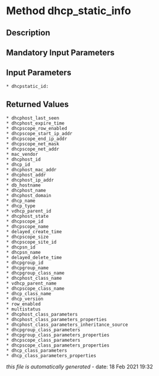 # Method dhcp_static_info

## Description
	

## Mandatory Input Parameters

## Input Parameters
	* dhcpstatic_id:

## Returned Values
	* dhcphost_last_seen
	* dhcphost_expire_time
	* dhcpscope_row_enabled
	* dhcpscope_start_ip_addr
	* dhcpscope_end_ip_addr
	* dhcpscope_net_mask
	* dhcpscope_net_addr
	* mac_vendor
	* dhcphost_id
	* dhcp_id
	* dhcphost_mac_addr
	* dhcphost_addr
	* dhcphost_ip_addr
	* db_hostname
	* dhcphost_name
	* dhcphost_domain
	* dhcp_name
	* dhcp_type
	* vdhcp_parent_id
	* dhcphost_state
	* dhcpscope_id
	* dhcpscope_name
	* delayed_create_time
	* dhcpscope_size
	* dhcpscope_site_id
	* dhcpsn_id
	* dhcpsn_name
	* delayed_delete_time
	* dhcpgroup_id
	* dhcpgroup_name
	* dhcpgroup_class_name
	* dhcphost_class_name
	* vdhcp_parent_name
	* dhcpscope_class_name
	* dhcp_class_name
	* dhcp_version
	* row_enabled
	* multistatus
	* dhcphost_class_parameters
	* dhcphost_class_parameters_properties
	* dhcphost_class_parameters_inheritance_source
	* dhcpgroup_class_parameters
	* dhcpgroup_class_parameters_properties
	* dhcpscope_class_parameters
	* dhcpscope_class_parameters_properties
	* dhcp_class_parameters
	* dhcp_class_parameters_properties


*this file is automatically generated* - date: 18 Feb 2021 19:32